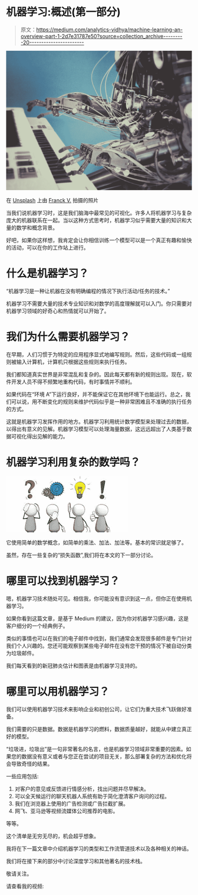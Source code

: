 # 机器学习:概述(第一部分)

> 原文：<https://medium.com/analytics-vidhya/machine-learning-an-overview-part-1-2d7e31787e50?source=collection_archive---------20----------------------->

![](img/bc87b463a3c6822d633f7924c2173e7c.png)

在 [Unsplash](https://unsplash.com?utm_source=medium&utm_medium=referral) 上由 [Franck V.](https://unsplash.com/@franckinjapan?utm_source=medium&utm_medium=referral) 拍摄的照片

当我们说机器学习时，这是我们脑海中最常见的可视化。许多人将机器学习与复杂庞大的机器联系在一起。当以这种方式思考时，机器学习似乎需要大量的知识和大量的数学和概念背景。

好吧，如果你这样想，我肯定会让你相信训练一个模型可以是一个真正有趣和愉快的活动，可以在你的工作站上进行。

# 什么是机器学习？

“机器学习是一种让机器在没有明确编程的情况下执行活动/任务的技术。”

机器学习不需要大量的技术专业知识和对数学的高度理解就可以入门。你只需要对机器学习领域的好奇心和热情就可以开始了。

# 我们为什么需要机器学习？

在早期，人们习惯于为特定的应用程序显式地编写规则。然后，这些代码或一组规则被输入计算机，计算机只根据这些规则来执行任务。

我们都知道真实世界是非常混乱和复杂的。因此每天都有新的规则出现。现在，软件开发人员不得不频繁地重构代码，有时事情并不顺利。

如果代码在“环境 A”下运行良好，并不能保证它在其他环境下也能运行。总之，我们可以说，用不断变化的规则来维护代码似乎是一种非常困难且不准确的执行任务的方式。

这就是机器学习发挥作用的地方。机器学习利用统计数学模型来处理过去的数据，以得出有意义的见解。机器学习模型可以处理海量数据，这远远超出了人类基于数据可视化得出见解的能力。

# 机器学习利用复杂的数学吗？

![](img/ff3ef97c931cc0255e4a46231cd375b4.png)

它使用简单的数学概念，如简单的乘法、加法、加法等。基本的常识就足够了。

虽然，存在一些复杂的“损失函数”,我们将在本文的下一部分讨论。

# 哪里可以找到机器学习？

嗯，机器学习技术随处可见。相信我，你可能没有意识到这一点，但你正在使用机器学习。

如果你看到这篇文章，是基于 Medium 的建议，因为你对机器学习感兴趣，这是客户细分的一个经典例子。

类似的事情也可以在我们的电子邮件中找到，我们通常会发现很多邮件是专门针对我们个人兴趣的。您还可能观察到某些电子邮件在没有您干预的情况下被自动分类为垃圾邮件。

我们每天看到的新冠肺炎估计和图表是由机器学习支持的。

# 哪里可以用机器学习？

我们可以使用机器学习技术来影响企业和初创公司，让它们为重大技术飞跃做好准备。

我们需要的只是数据。数据是机器学习的燃料，数据质量越好，就能从中建立真正好的模型。

“垃圾进，垃圾出”是一句非常著名的名言，也是机器学习领域非常重要的因素。如果您的数据没有意义或者与您正在尝试的项目无关，那么部署复杂的方法和优化将会导致奇怪的结果。

一些应用包括:

1.  对客户的意见或反馈进行情感分析，找出问题并尽早解决。
2.  可以全天候运行的聊天机器人系统有助于简化澄清客户询问的过程。
3.  我们在浏览器上使用的广告检测或广告拦截扩展。
4.  网飞、亚马逊等视频流媒体公司推荐的电影。

等等。

这个清单是无穷无尽的，机会超乎想象。

我将在下一篇文章中介绍机器学习的类型和工作流管道技术以及各种相关的神话。

我们将在接下来的部分中讨论深度学习和其他著名的技术栈。

敬请关注。

请查看我的视频: